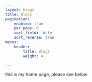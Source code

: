 ```yaml
---
layout: blogs
title: Blogs
pagination:
    enabled: true
    per_page: 6
    sort_field: 'date'
    sort_reverse: true
menus: 
    header:
        title: Blogs
        weight: 4

---
```

this is my home page, please see below